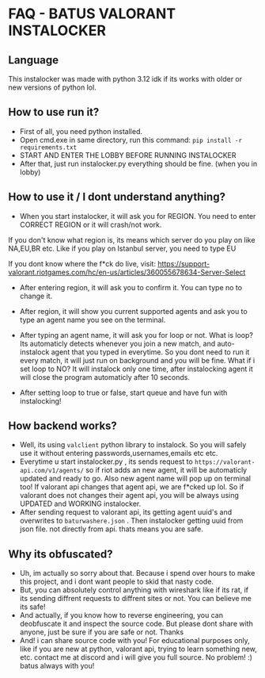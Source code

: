 # FAQ - BATUS VALORANT INSTALOCKER
## Language
This instalocker was made with python 3.12 idk if its works with older or new versions of python lol.



## How to use run it?

* First of all, you need python installed.
* Open cmd.exe in same directory, run this command: `pip install -r requirements.txt`
* START AND ENTER THE LOBBY BEFORE RUNNING INSTALOCKER
* After that, just run instalocker.py everything should be fine. (when you in lobby)



## How to use it / I dont understand anything?

* When you start instalocker, it will ask you for REGION.
You need to enter CORRECT REGION or it will crash/not work.

If you don't know what region is, its means which server do you play on like NA,EU,BR etc.
Like if you play on Istanbul server, you need to type EU

If you dont know where the f*ck do live, visit: https://support-valorant.riotgames.com/hc/en-us/articles/360055678634-Server-Select

* After entering region, it will ask you to confirm it. You can type no to change it.

* After region, it will show you current supported agents and ask you to type an agent name you see on the terminal.

* After typing an agent name, it will ask you for loop or not.
What is loop?
Its automaticly detects whenever you join a new match, and auto-instalock agent that you typed in everytime. So you dont need to run it every match, it will just run on background and you will be fine.
What if i set loop to NO?
It will instalock only one time, after instalocking agent it will close the program automaticly after 10 seconds.

* After setting loop to true or false, start queue and have fun with instalocking!



## How backend works?
* Well, its using `valclient` python library to instalock. So you will safely use it without entering passwords,usernames,emails etc etc.
* Everytime u start instalocker.py , its sends request to `https://valorant-api.com/v1/agents/` so if riot adds an new agent, it will be automaticly updated and ready to go. Also new agent name will pop up on terminal too! If valorant api changes that agent api, we are f*cked up lol. So if valorant does not changes their agent api, you will be always using UPDATED and WORKING instalocker.
* After sending request to valorant api, its getting agent uuid's and overwrites to `baturwashere.json` . Then instalocker getting uuid from json file. not directly from api. thats means you are safe.



## Why its obfuscated?
* Uh, im actually so sorry about that. Because i spend over hours to make this project, and i dont want people to skid that nasty code.
* But, you can absolutely control anything with wireshark like if its rat, if its sending diffrent requests to diffrent sites or not. You can believe me its safe!
* And actually, if you know how to reverse engineering, you can deobfuscate it and inspect the source code. But please dont share with anyone, just be sure if you are safe or not. Thanks
* And! i can share source code with you! For educational purposes only, like if you are new at python, valorant api, trying to learn something new, etc. contact me at discord and i will give you full source. No problem! :) batus always with you!
